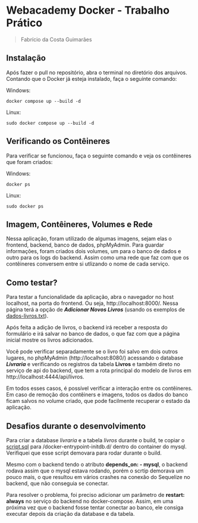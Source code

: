 # Webacademy Docker - Trabalho Prático

  
> Fabrício da Costa Guimarães

## Instalação

Após fazer o pull no repositório, abra o terminal no diretório dos arquivos. Contando que o Docker já esteja instalado, faça o seguinte comando:

Windows:

    docker compose up --build -d

Linux:

    sudo docker compose up --build -d


## Verificando os Contêineres

Para verificar se funcionou, faça o seguinte comando e veja os contêineres que foram criados:

Windows:

    docker ps

Linux:

    sudo docker ps

## Imagem, Contêineres, Volumes e Rede

Nessa aplicação, foram utilizado de algumas imagens, sejam elas o frontend, backend, banco de dados, phpMyAdmin. Para guardar informações, foram criados dois volumes, um para o banco de dados e outro para os logs do backend. Assim como uma rede que faz com que os contêineres conversem entre si utlizando o nome de cada serviço.

## Como testar?

Para testar a funcionalidade da aplicação, abra o navegador no host localhost, na porta do frontend. Ou seja,  http://localhost:8000/. Nessa página terá a opção de ***Adicionar Novos Livros*** (usando os exemplos de [dados-livros.txt](https://github.com/abriciof/webacademy-docker/blob/main/mysql/dados-livros.txt)). 

Após feita a adição de livros, o backend irá receber a resposta do formulário e irá salvar no banco de dados, o que faz com que a página inicial mostre os livros adicionados. 

Você pode verificar separadamente se o livro foi salvo em dois outros lugares, no phpMyAdmin (http://localhost:8080/) acessando o database ***Livraria*** e verificando os registros da tabela **Livros** e também direto no serviço de api do backend, que tem a rota principal do modelo de livros em http://localhost:4444/api/livros. 

Em todos esses casos, é possível verificar a interação entre os contêineres. Em caso de remoção dos contêiners e imagens, todos os dados do banco ficam salvos no volume criado, que pode facilmente recuperar o estado da aplicação.

## Desafios durante o desenvolvimento
Para criar a database *livraria* e a tabela *livros* durante o build, te copiar o [script.sql](https://github.com/abriciof/webacademy-docker/blob/main/mysql/dump/script.sql) para /docker-entrypoint-initdb.d/ dentro do container do mysql. Verifiquei que esse script demovara para rodar durante o build. 

Mesmo com o backend tendo o atributo **depends_on: - mysql**, o backend rodava assim que o mysql estava rodando, porém o scrtip demorava um pouco mais, o que resultou em vários crashes na conexão do Sequelize no backend, que não conseguia se conectar. 

Para resolver o problema, foi preciso adicionar um parâmetro de **restart: always** no serviço do backend no docker-compose. Assim, em uma próxima vez que o backend fosse tentar conectar ao banco, ele consiga executar depois da criação da database e da tabela.


